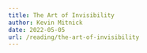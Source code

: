 ```yaml
---
title: The Art of Invisibility
author: Kevin Mitnick
date: 2022-05-05
url: /reading/the-art-of-invisibility
---
```

